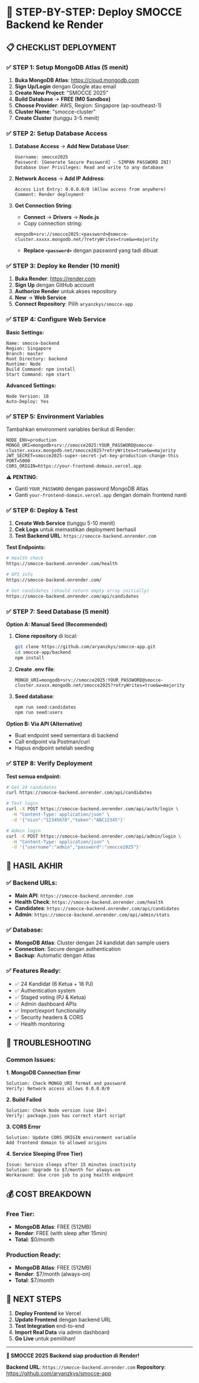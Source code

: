 # 🚀 STEP-BY-STEP: Deploy SMOCCE Backend ke Render

## 📋 **CHECKLIST DEPLOYMENT**

### **✅ STEP 1: Setup MongoDB Atlas (5 menit)**

1. **Buka MongoDB Atlas**: https://cloud.mongodb.com
2. **Sign Up/Login** dengan Google atau email
3. **Create New Project**: "SMOCCE 2025"
4. **Build Database** → **FREE (M0 Sandbox)**
5. **Choose Provider**: AWS, Region: Singapore (ap-southeast-1)
6. **Cluster Name**: "smocce-cluster"
7. **Create Cluster** (tunggu 3-5 menit)

### **✅ STEP 2: Setup Database Access**

1. **Database Access** → **Add New Database User**:
   ```
   Username: smocce2025
   Password: [Generate Secure Password] - SIMPAN PASSWORD INI!
   Database User Privileges: Read and write to any database
   ```

2. **Network Access** → **Add IP Address**:
   ```
   Access List Entry: 0.0.0.0/0 (Allow access from anywhere)
   Comment: Render deployment
   ```

3. **Get Connection String**:
   - **Connect** → **Drivers** → **Node.js**
   - Copy connection string:
   ```
   mongodb+srv://smocce2025:<password>@smocce-cluster.xxxxx.mongodb.net/?retryWrites=true&w=majority
   ```
   - **Replace `<password>`** dengan password yang tadi dibuat

### **✅ STEP 3: Deploy ke Render (10 menit)**

1. **Buka Render**: https://render.com
2. **Sign Up** dengan GitHub account
3. **Authorize Render** untuk akses repository
4. **New** → **Web Service**
5. **Connect Repository**: Pilih `aryanzkys/smocce-app`

### **✅ STEP 4: Configure Web Service**

**Basic Settings:**
```
Name: smocce-backend
Region: Singapore
Branch: master
Root Directory: backend
Runtime: Node
Build Command: npm install
Start Command: npm start
```

**Advanced Settings:**
```
Node Version: 18
Auto-Deploy: Yes
```

### **✅ STEP 5: Environment Variables**

Tambahkan environment variables berikut di Render:

```env
NODE_ENV=production
MONGO_URI=mongodb+srv://smocce2025:YOUR_PASSWORD@smocce-cluster.xxxxx.mongodb.net/smocce2025?retryWrites=true&w=majority
JWT_SECRET=smocce2025-super-secret-jwt-key-production-change-this
PORT=5000
CORS_ORIGIN=https://your-frontend-domain.vercel.app
```

**⚠️ PENTING**: 
- Ganti `YOUR_PASSWORD` dengan password MongoDB Atlas
- Ganti `your-frontend-domain.vercel.app` dengan domain frontend nanti

### **✅ STEP 6: Deploy & Test**

1. **Create Web Service** (tunggu 5-10 menit)
2. **Cek Logs** untuk memastikan deployment berhasil
3. **Test Backend URL**: `https://smocce-backend.onrender.com`

**Test Endpoints:**
```bash
# Health check
https://smocce-backend.onrender.com/health

# API info
https://smocce-backend.onrender.com/

# Get candidates (should return empty array initially)
https://smocce-backend.onrender.com/api/candidates
```

### **✅ STEP 7: Seed Database (5 menit)**

**Option A: Manual Seed (Recommended)**
1. **Clone repository** di local:
   ```bash
   git clone https://github.com/aryanzkys/smocce-app.git
   cd smocce-app/backend
   npm install
   ```

2. **Create .env file**:
   ```env
   MONGO_URI=mongodb+srv://smocce2025:YOUR_PASSWORD@smocce-cluster.xxxxx.mongodb.net/smocce2025?retryWrites=true&w=majority
   ```

3. **Seed database**:
   ```bash
   npm run seed:candidates
   npm run seed:users
   ```

**Option B: Via API (Alternative)**
- Buat endpoint seed sementara di backend
- Call endpoint via Postman/curl
- Hapus endpoint setelah seeding

### **✅ STEP 8: Verify Deployment**

**Test semua endpoint:**
```bash
# Get 24 candidates
curl https://smocce-backend.onrender.com/api/candidates

# Test login
curl -X POST https://smocce-backend.onrender.com/api/auth/login \
  -H "Content-Type: application/json" \
  -d '{"nisn":"12345678","token":"ABC12345"}'

# Admin login
curl -X POST https://smocce-backend.onrender.com/api/admin/login \
  -H "Content-Type: application/json" \
  -d '{"username":"admin","password":"smocce2025"}'
```

## 🎯 **HASIL AKHIR**

### **✅ Backend URLs:**
- **Main API**: `https://smocce-backend.onrender.com`
- **Health Check**: `https://smocce-backend.onrender.com/health`
- **Candidates**: `https://smocce-backend.onrender.com/api/candidates`
- **Admin**: `https://smocce-backend.onrender.com/api/admin/stats`

### **✅ Database:**
- **MongoDB Atlas**: Cluster dengan 24 kandidat dan sample users
- **Connection**: Secure dengan authentication
- **Backup**: Automatic dengan Atlas

### **✅ Features Ready:**
- ✅ 24 Kandidat (6 Ketua + 18 PJ)
- ✅ Authentication system
- ✅ Staged voting (PJ & Ketua)
- ✅ Admin dashboard APIs
- ✅ Import/export functionality
- ✅ Security headers & CORS
- ✅ Health monitoring

## 🚨 **TROUBLESHOOTING**

### **Common Issues:**

**1. MongoDB Connection Error**
```
Solution: Check MONGO_URI format and password
Verify: Network access allows 0.0.0.0/0
```

**2. Build Failed**
```
Solution: Check Node version (use 18+)
Verify: package.json has correct start script
```

**3. CORS Error**
```
Solution: Update CORS_ORIGIN environment variable
Add frontend domain to allowed origins
```

**4. Service Sleeping (Free Tier)**
```
Issue: Service sleeps after 15 minutes inactivity
Solution: Upgrade to $7/month for always-on
Workaround: Use cron job to ping health endpoint
```

## 💰 **COST BREAKDOWN**

### **Free Tier:**
- **MongoDB Atlas**: FREE (512MB)
- **Render**: FREE (with sleep after 15min)
- **Total**: $0/month

### **Production Ready:**
- **MongoDB Atlas**: FREE (512MB)
- **Render**: $7/month (always-on)
- **Total**: $7/month

## 🔄 **NEXT STEPS**

1. **Deploy Frontend** ke Vercel
2. **Update Frontend** dengan backend URL
3. **Test Integration** end-to-end
4. **Import Real Data** via admin dashboard
5. **Go Live** untuk pemilihan!

---

**🎉 SMOCCE 2025 Backend siap production di Render!**

**Backend URL**: `https://smocce-backend.onrender.com`
**Repository**: https://github.com/aryanzkys/smocce-app
